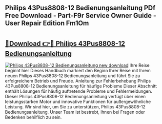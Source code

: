 ## Philips 43Pus8808-12 Bedienungsanleitung PDf Free Download - Part-F9r Service Owner Guide - User Repair Edition Fm1Om

# <h2><a href="http://df0tiz.blite.top/?on=Philips+43Pus8808-12+Bedienungsanleitung">🔗Download 👉🔴 Philips 43Pus8808-12 Bedienungsanleitung</a></h2>

[![Philips 43Pus8808-12 Bedienungsanleitung new download](https://i.imgur.com/lujVjoI.png)](http://df0tiz.blite.top/?on=Philips+43Pus8808-12+Bedienungsanleitung)
Ihre Reise beginnt hier Dieses Handbuch markiert den Beginn Ihrer Reise mit Ihrem neuen Philips 43Pus8808-12 Bedienungsanleitung und führt Sie zu erfolgreichem Betrieb und Freude. Anleitung zur Fehlerbehebung Philips 43Pus8808-12 Bedienungsanleitung für häufige Probleme Dieser Abschnitt enthält Lösungen für häufig auftretende Probleme und Fehlermeldungen. Dieser Philips 43Pus8808-12 Bedienungsanleitung verfügt über einen leistungsstarken Motor und innovative Funktionen für außergewöhnliche Leistung. Wir sind hier, um Sie zu unterstützen, Philips 43Pus8808-12 Bedienungsanleitung. Unser Team ist bestrebt, Ihnen bei Fragen oder Bedenken behilflich zu sein.
